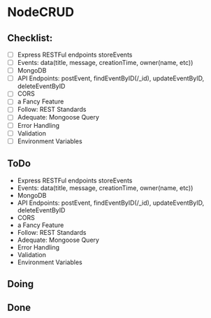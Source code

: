 # NodeCRUD

## Checklist:

- [ ] Express RESTFul endpoints storeEvents
- [ ] Events: data(title, message, creationTime, owner(name, etc))
- [ ] MongoDB
- [ ] API Endpoints: postEvent, findEventByID(/\_id), updateEventByID, deleteEventByID
- [ ] CORS
- [ ] a Fancy Feature
- [ ] Follow: REST Standards
- [ ] Adequate: Mongoose Query
- [ ] Error Handling
- [ ] Validation
- [ ] Environment Variables

## ToDo

- Express RESTFul endpoints storeEvents
- Events: data(title, message, creationTime, owner(name, etc))
- MongoDB
- API Endpoints: postEvent, findEventByID(/\_id), updateEventByID, deleteEventByID
- CORS
- a Fancy Feature
- Follow: REST Standards
- Adequate: Mongoose Query
- Error Handling
- Validation
- Environment Variables

## Doing

## Done

